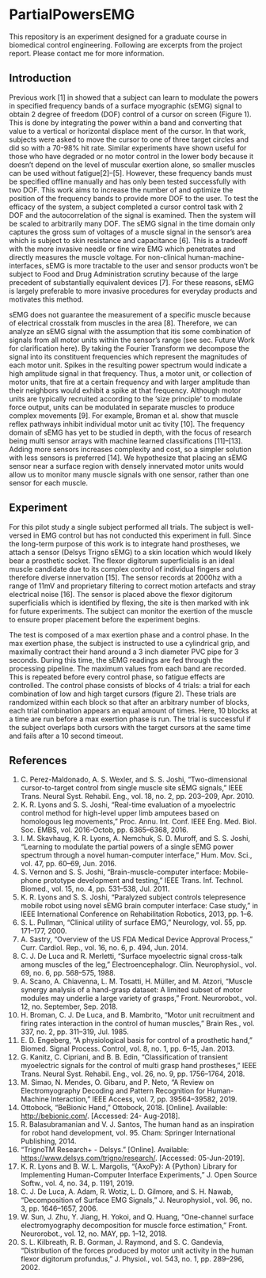 # PartialPowersEMG
This repository is an experiment designed for a graduate course in biomedical control engineering. Following are excerpts from the project report. Please contact me for more information.

## Introduction
Previous work [1] in showed that a subject can learn to modulate the powers in specified frequency bands of a surface myographic (sEMG) signal to obtain 2 degree of freedom (DOF) control of a cursor on screen (Figure 1).  This is done by integrating the power within a band and converting that value to a vertical or horizontal displace ment of the cursor. In that work, subjects were asked to move the cursor to one of three target circles and did  so with a 70-98% hit rate. Similar experiments have shown useful for those who have degraded or no motor  control in the lower body because it doesn’t depend on the level of muscular exertion alone, so smaller muscles can be used without fatigue[2]–[5]. However, these frequency bands must be specified offline manually and has  only been tested successfully with two DOF. This work aims to increase the number of and optimize the position of the frequency bands to provide more DOF to the user. To test the efficacy of the system, a subject completed a cursor control task with 2 DOF and the autocorrelation of the signal is examined. Then the system will be scaled to arbitrarily many DOF. The sEMG signal in the time domain only captures the gross sum of voltages of a muscle signal in the sensor’s area which is subject to skin resistance and capacitance [6]. This is a tradeoff with the more invasive needle or fine wire EMG which penetrates and directly measures the muscle voltage. For non-clinical human-machine-interfaces, sEMG is more  tractable to the user and sensor products won’t be subject  to Food and Drug Administration scrutiny because of the  large precedent of substantially equivalent devices [7]. For  these reasons, sEMG is largely preferable to more invasive  procedures for everyday products and motivates this  method. 

sEMG does not guarantee the measurement of a specific muscle because of electrical crosstalk from muscles in  the area [8]. Therefore, we can analyze an sEMG signal with the assumption that itis some combination of signals  from all motor units within the sensor’s range (see sec. Future Work for clarification here). By taking the Fourier  Transform we decompose the signal into its constituent frequencies which represent the magnitudes of each  motor unit. Spikes in the resulting power spectrum would indicate a high amplitude signal in that frequency.  Thus, a motor unit, or collection of motor units, that fire at a certain frequency and with larger amplitude than  their neighbors would exhibit a spike at that frequency. Although motor units are typically recruited according  to the ‘size principle’ to modulate force output, units can be modulated in separate muscles to produce complex movements [9]. For example, Broman et al. show that muscle reflex pathways inhibit individual motor unit ac tivity [10]. The frequency domain of sEMG has yet to be studied in depth, with the focus of research being multi sensor arrays with machine learned classifications [11]–[13]. Adding more sensors increases complexity and cost,  so a simpler solution with less sensors is preferred [14]. We hypothesize that placing an sEMG sensor near a  surface region with densely innervated motor units would allow us to monitor many muscle signals with one  sensor, rather than one sensor for each muscle. 

## Experiment

For this pilot study a single subject performed all trials. The subject is well-versed in EMG control but has not conducted this experiment in full. Since the long-term purpose of this work is to integrate hand prostheses, we  attach a sensor (Delsys Trigno sEMG) to a skin location which would likely bear a prosthetic socket. The flexor  digitorum superficialis is an ideal muscle candidate due to its complex control of individual fingers and therefore  diverse innervation [15]. The sensor records at 2000hz with a range of 11mV and proprietary filtering to correct motion artefacts and stray electrical noise [16]. The sensor is placed above the flexor digitorum superficialis which is identified by flexing, the site is then marked with ink for future experiments. The subject can monitor the exertion of the muscle to ensure proper placement  before the experiment begins. 

The test is composed of a max exertion phase and a control phase. In the max exertion phase, the subject is  instructed to use a cylindrical grip, and maximally contract their hand around a 3 inch diameter PVC pipe for 3  seconds. During this time, the sEMG readings are fed through the processing pipeline. The maximum values from each band are recorded. This is repeated before every control phase, so fatigue effects are controlled. The control phase consists of blocks of 4 trials: a trial for each combination of low and high target cursors (figure  2). These trials are randomized within each block so that after an arbitrary number of blocks, each trial combination appears an equal amount of times. Here, 10 blocks at a time are run before a max exertion phase is run. The trial is successful if the subject overlaps both cursors with the target cursors at the same time and fails after a 10 second timeout.

## References

1. C. Perez-Maldonado, A. S. Wexler, and S. S. Joshi, “Two-dimensional cursor-to-target control from single  muscle site sEMG signals,” IEEE Trans. Neural Syst. Rehabil. Eng., vol. 18, no. 2, pp. 203–209, Apr. 2010. 
2. K. R. Lyons and S. S. Joshi, “Real-time evaluation of a myoelectric control method for high-level upper limb  amputees based on homologous leg movements,” Proc. Annu. Int. Conf. IEEE Eng. Med. Biol. Soc. EMBS,  vol. 2016-Octob, pp. 6365–6368, 2016. 
3. I. M. Skavhaug, K. R. Lyons, A. Nemchuk, S. D. Muroff, and S. S. Joshi, “Learning to modulate the partial  powers of a single sEMG power spectrum through a novel human-computer interface,” Hum. Mov. Sci.,  vol. 47, pp. 60–69, Jun. 2016. 
4. S. Vernon and S. S. Joshi, “Brain-muscle-computer interface: Mobile-phone prototype development and  testing,” IEEE Trans. Inf. Technol. Biomed., vol. 15, no. 4, pp. 531–538, Jul. 2011. 
5. K. R. Lyons and S. S. Joshi, “Paralyzed subject controls telepresence mobile robot using novel sEMG brain computer interface: Case study,” in IEEE International Conference on Rehabilitation Robotics, 2013, pp.  1–6.
6. S. L. Pullman, “Clinical utility of surface EMG,” Neurology, vol. 55, pp. 171–177, 2000. 
7. A. Sastry, “Overview of the US FDA Medical Device Approval Process,” Curr. Cardiol. Rep., vol. 16, no. 6,  p. 494, Jun. 2014. 
8. C. J. De Luca and R. Merletti, “Surface myoelectric signal cross-talk among muscles of the leg,” Electroencephalogr. Clin. Neurophysiol., vol. 69, no. 6, pp. 568–575, 1988. 
9. A. Scano, A. Chiavenna, L. M. Tosatti, H. Müller, and M. Atzori, “Muscle synergy analysis of a hand-grasp  dataset: A limited subset of motor modules may underlie a large variety of grasps,” Front. Neurorobot.,  vol. 12, no. September, Sep. 2018. 
10. H. Broman, C. J. De Luca, and B. Mambrito, “Motor unit recruitment and firing rates interaction in the  control of human muscles,” Brain Res., vol. 337, no. 2, pp. 311–319, Jul. 1985. 
11. E. D. Engeberg, “A physiological basis for control of a prosthetic hand,” Biomed. Signal Process. Control,  vol. 8, no. 1, pp. 6–15, Jan. 2013. 
12. G. Kanitz, C. Cipriani, and B. B. Edin, “Classification of transient myoelectric signals for the control of multi grasp hand prostheses,” IEEE Trans. Neural Syst. Rehabil. Eng., vol. 26, no. 9, pp. 1756–1764, 2018. 
13. M. Simao, N. Mendes, O. Gibaru, and P. Neto, “A Review on Electromyography Decoding and Pattern  Recognition for Human-Machine Interaction,” IEEE Access, vol. 7, pp. 39564–39582, 2019. 
14. Ottobock, “BeBionic Hand,” Ottobock, 2018. [Online]. Available: http://bebionic.com/. [Accessed: 24- Aug-2018]. 
15. R. Balasubramanian and V. J. Santos, The human hand as an inspiration for robot hand development, vol.  95. Cham: Springer International Publishing, 2014. 
16. “TrignoTM Research+ - Delsys.” [Online]. Available: https://www.delsys.com/trigno/research/. [Accessed:  05-Jun-2019]. 
17. K. R. Lyons and B. W. L. Margolis, “{AxoPy}: A {Python} Library for Implementing Human-Computer  Interface Experiments,” J. Open Source Softw., vol. 4, no. 34, p. 1191, 2019. 
18. C. J. De Luca, A. Adam, R. Wotiz, L. D. Gilmore, and S. H. Nawab, “Decomposition of Surface EMG Signals,” J. Neurophysiol., vol. 96, no. 3, pp. 1646–1657, 2006. 
19. W. Sun, J. Zhu, Y. Jiang, H. Yokoi, and Q. Huang, “One-channel surface electromyography decomposition  for muscle force estimation,” Front. Neurorobot., vol. 12, no. MAY, pp. 1–12, 2018. 
20. S. L. Kilbreath, R. B. Gorman, J. Raymond, and S. C. Gandevia, “Distribution of the forces produced by motor unit activity in the human flexor digitorum profundus,” J. Physiol., vol. 543, no. 1, pp. 289–296,  2002.
